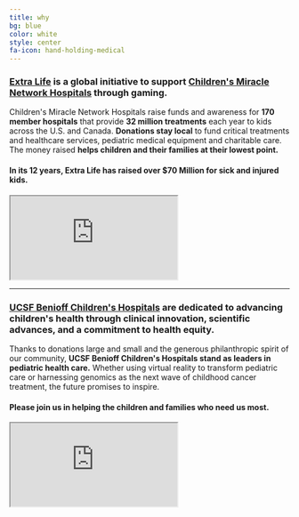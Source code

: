 ```yaml
---
title: why
bg: blue
color: white
style: center
fa-icon: hand-holding-medical
---
```


### [**Extra Life**](https://extra-life.org) is a global initiative to support [**Children's Miracle Network Hospitals**](https://childrensmiraclenetworkhospitals.org/) through gaming.

Children's Miracle Network Hospitals raise funds and awareness for **170 member hospitals** that provide **32 million treatments** each year to kids across the U.S. and Canada.  **Donations stay local** to fund critical treatments and healthcare services, pediatric medical equipment and charitable care.  The money raised **helps children and their families at their lowest point.**

#### In its 12 years, Extra Life has **raised over $70 Million for sick and injured kids.**

<div class="icontain">
  <iframe src="https://www.youtube.com/embed/ZS7WRl7N1Ig" allowfullscreen></iframe>
</div>

--------------------------

### [**UCSF Benioff Children's Hospitals**](https://give.ucsfbenioffchildrens.org) are dedicated to advancing children's health through clinical innovation, scientific advances, and a commitment to health equity.

Thanks to donations large and small and the generous philanthropic spirit of our community, **UCSF Benioff Children's Hospitals stand as leaders in pediatric health care.** Whether using virtual reality to transform pediatric care or harnessing genomics as the next wave of childhood cancer treatment, the future promises to inspire.

#### **Please join us in helping the children and families who need us most.**

<div class="icontain">
  <iframe src="https://www.youtube.com/embed/I2ew0rXO5NU" allowfullscreen></iframe>
</div>
